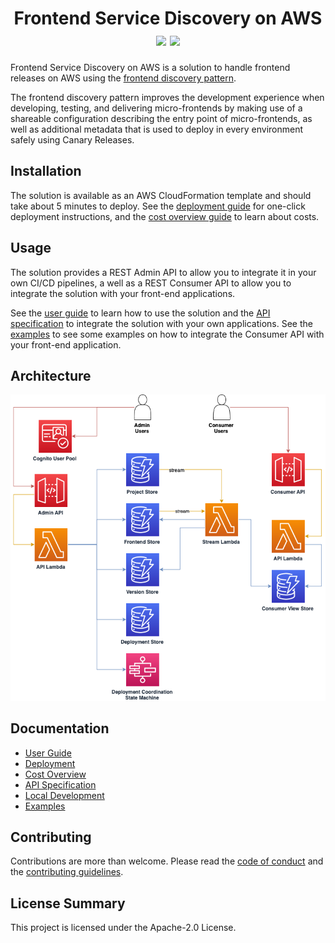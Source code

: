 <h1 align="center">
    Frontend Service Discovery on AWS
    <br>
    <img src="https://img.shields.io/github/v/release/awslabs/frontend-service-discovery?include_prereleases">
    <img src="https://github.com/awslabs/frontend-service-discovery/workflows/Unit%20Tests/badge.svg">
</h1>

Frontend Service Discovery on AWS is a solution to handle frontend releases on AWS using the [frontend discovery pattern](https://github.com/awslabs/frontend-discovery).

The frontend discovery pattern improves the development experience when developing, testing, and delivering micro-frontends by making use of a shareable configuration describing the entry point of micro-frontends, as well as additional metadata that is used to deploy in every environment safely using Canary Releases.

## Installation

The solution is available as an AWS CloudFormation template and should take
about 5 minutes to deploy. See the
[deployment guide](docs/USER_GUIDE.md#deploying-the-solution) for one-click
deployment instructions, and the [cost overview guide](docs/COST_OVERVIEW.md) to
learn about costs.

## Usage

The solution provides a REST Admin API to allow you to integrate it in your own CI/CD pipelines, a well as a REST Consumer API to allow you to integrate the solution with your front-end applications.

See the [user guide](docs/USER_GUIDE.md) to learn how to use the solution and
the [API specification](docs/API.md) to integrate the solution with your
own applications. See the [examples](examples) to see some examples on how to integrate the Consumer API with your front-end application.

## Architecture

![Architecture Diagram](docs/images/architecture.png)

## Documentation

- [User Guide](docs/USER_GUIDE.md)
- [Deployment](docs/USER_GUIDE.md#deploying-the-solution)
- [Cost Overview](docs/COST_OVERVIEW.md)
- [API Specification](docs/API.md)
- [Local Development](docs/LOCAL_DEVELOPMENT.md)
- [Examples](examples/README.md)

## Contributing

Contributions are more than welcome. Please read the
[code of conduct](CODE_OF_CONDUCT.md) and the
[contributing guidelines](CONTRIBUTING.md).

## License Summary

This project is licensed under the Apache-2.0 License.
